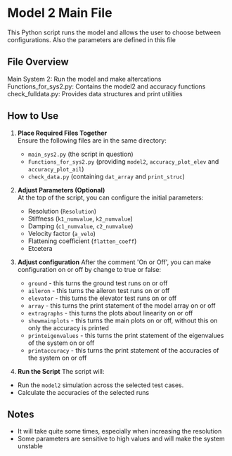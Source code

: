 # Model 2 Main File
This Python script runs the model and allows the user to choose between configurations. Also the parameters are defined in this file
## File Overview
Main System 2:                      Run the model and make altercations
Functions_for_sys2.py:              Contains the model2 and accuracy functions
check_fulldata.py:                  Provides data structures and print utilities


## How to Use
1. **Place Required Files Together**  
   Ensure the following files are in the same directory:
   - `main_sys2.py` (the script in question)
   - `Functions_for_sys2.py` (providing `model2`, `accuracy_plot_elev` and `accuracy_plot_ail`)
   - `check_data.py` (containing `dat_array` and `print_struc`)

2. **Adjust Parameters (Optional)**  
   At the top of the script, you can configure the initial parameters:
   - Resolution (`Resolution`)
   - Stiffness (`k1_numvalue`, `k2_numvalue`)
   - Damping (`c1_numvalue`, `c2_numvalue`)
   - Velocity factor (`a_velo`)
   - Flattening coefficient (`flatten_coeff`)
   - Etcetera

3. **Adjust configuration**
   After the comment 'On or Off', you can make configuration on or off by change to true or false:
   - `ground`              - this turns the ground test runs on or off
   - `aileron`             - this turns the aileron test runs on or off
   - `elevator`            - this turns the elevator test runs on or off
   - `array`               - this turns the print statement of the model array on or off
   - `extragraphs`         - this turns the plots about linearity on or off
   - `showmainplots`       - this turns the main plots on or off, without this on only the accuracy is printed
   - `printeigenvalues`    - this turns the print statement of the eigenvalues of the system on or off
   - `printaccuracy`       - this turns the print statement of the accuracies of the system on or off

4. **Run the Script**
The script will:
- Run the `model2` simulation across the selected test cases.
- Calculate the accuracies of the selected runs

## Notes
- It will take quite some times, especially when increasing the resolution
- Some parameters are sensitive to high values and will make the system unstable
